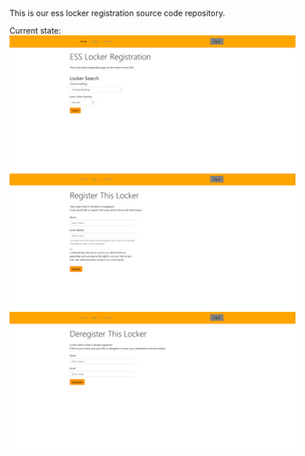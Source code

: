 
This is our ess locker registration source code repository.

Current state:
![Home Page](/assets/elrhome_updated.png)
![Registration](/assets/elrreg_updated.png)
![Home Page](/assets/elrdereg_updated.png)
